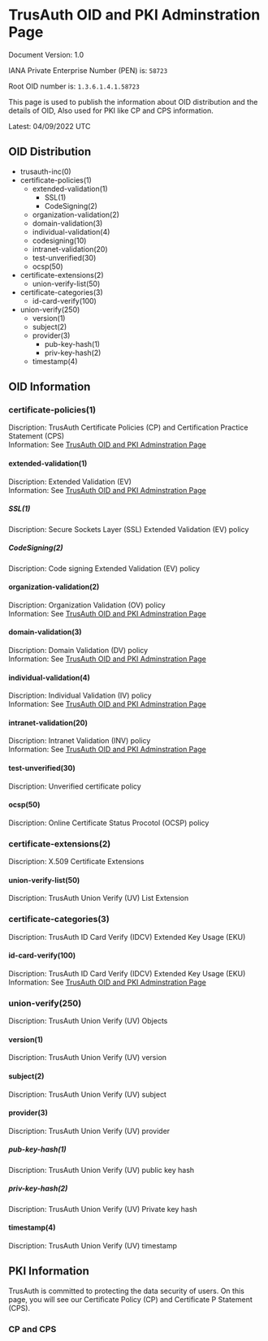 # TrusAuth OID and PKI Adminstration Page
<!--
IANA REQUEST-99711
IANA MODIFY-11368
-->
Document Version: 1.0

IANA Private Enterprise Number (PEN) is: `58723`

Root OID number is: `1.3.6.1.4.1.58723`

This page is used to publish the information about OID distribution and the details of OID, Also used for PKI like CP and CPS information.

Latest: 04/09/2022 UTC

## OID Distribution

- trusauth-inc(0)
- certificate-policies(1)
  - extended-validation(1)
    - SSL(1)
    - CodeSigning(2)
  - organization-validation(2)
  - domain-validation(3)
  - individual-validation(4)
  - codesigning(10)
  - intranet-validation(20)
  - test-unverified(30)
  - ocsp(50)
- certificate-extensions(2)
  - union-verify-list(50)
- certificate-categories(3)
  - id-card-verify(100)
- union-verify(250)
  - version(1)
  - subject(2)
  - provider(3)
    - pub-key-hash(1)
    - priv-key-hash(2)
  - timestamp(4)

## OID Information
### certificate-policies(1)
Discription: TrusAuth Certificate Policies (CP) and Certification Practice Statement (CPS)<br>
Information: See [TrusAuth OID and PKI Adminstration Page](http://www.trusauth.com/repository/)

#### extended-validation(1)
Discription: Extended Validation (EV) <br>
Information: See [TrusAuth OID and PKI Adminstration Page](http://www.trusauth.com/repository/)

##### SSL(1)
Discription: Secure Sockets Layer (SSL) Extended Validation (EV) policy<br>

##### CodeSigning(2)
Discription: Code signing Extended Validation (EV) policy<br>

#### organization-validation(2)
Discription: Organization Validation (OV) policy<br>
Information: See [TrusAuth OID and PKI Adminstration Page](http://www.trusauth.com/repository/)

#### domain-validation(3)
Discription: Domain Validation (DV) policy<br>
Information: See [TrusAuth OID and PKI Adminstration Page](http://www.trusauth.com/repository/)

#### individual-validation(4)
Discription: Individual Validation (IV) policy<br>
Information: See [TrusAuth OID and PKI Adminstration Page](http://www.trusauth.com/repository/)

#### intranet-validation(20)
Discription: Intranet Validation (INV) policy<br>
Information: See [TrusAuth OID and PKI Adminstration Page](http://www.trusauth.com/repository/)

#### test-unverified(30)
Discription: Unverified certificate policy<br>

#### ocsp(50)
Discription: Online Certificate Status Procotol (OCSP) policy<br>

### certificate-extensions(2)
Discription: X.509 Certificate Extensions

#### union-verify-list(50)
Discription: TrusAuth Union Verify (UV) List Extension

### certificate-categories(3)
Discription: TrusAuth ID Card Verify (IDCV) Extended Key Usage (EKU)

#### id-card-verify(100)
Discription: TrusAuth ID Card Verify (IDCV) Extended Key Usage (EKU)
Information: See [TrusAuth OID and PKI Adminstration Page](http://www.trusauth.com/repository/)

### union-verify(250)
Discription: TrusAuth Union Verify (UV) Objects

#### version(1)
Discription: TrusAuth Union Verify (UV) version

#### subject(2)
Discription: TrusAuth Union Verify (UV) subject

#### provider(3)
Discription: TrusAuth Union Verify (UV) provider

##### pub-key-hash(1)
Discription: TrusAuth Union Verify (UV) public key hash

##### priv-key-hash(2)
Discription: TrusAuth Union Verify (UV) Private key hash

#### timestamp(4)
Discription: TrusAuth Union Verify (UV) timestamp

## PKI Information
TrusAuth is committed to protecting the data security of users. On this page, you will see our Certificate Policy (CP) and Certificate P Statement (CPS).

### CP and CPS

